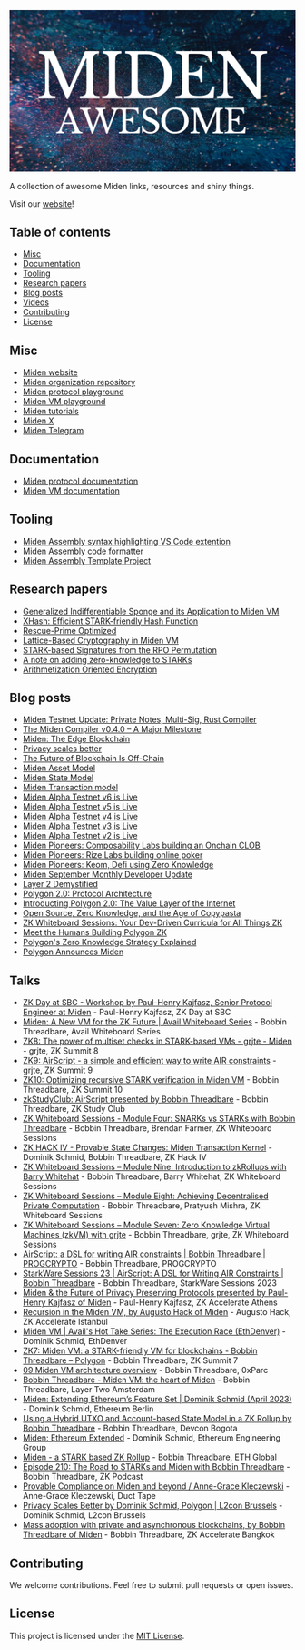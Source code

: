 ![Awesome Miden image](awesome-miden.png)

A collection of awesome Miden links, resources and shiny things.

Visit our [website](https://miden.xyz/)!

## Table of contents

<!-- toc -->

- [Misc](#misc)
- [Documentation](#documentation)
- [Tooling](#tooling)
- [Research papers](#research-papers)
- [Blog posts](#blog-posts)
- [Videos](#videos)
- [Contributing](#contributing)
- [License](#license)

<!-- tocstop -->

## Misc

- [Miden website](https://miden.xyz/)
- [Miden organization repository](https://github.com/0xMiden)
- [Miden protocol playground](https://miden-playground.pages.dev/)
- [Miden VM playground](https://0xmiden.github.io/examples/)
- [Miden tutorials](https://github.com/0xMiden/miden-tutorials)
- [Miden X](https://twitter.com/0xMiden)
- [Miden Telegram](https://t.me/BuildOnMiden)

## Documentation

- [Miden protocol documentation](https://0xmiden.github.io/miden-docs)
- [Miden VM documentation](https://0xmiden.github.io/miden-vm/)

## Tooling

- [Miden Assembly syntax highlighting VS Code extention](https://marketplace.visualstudio.com/items?itemName=dlock.miden-assembly)
- [Miden Assembly code formatter](https://crates.io/crates/masm-formatter)
- [Miden Assembly Template Project](https://github.com/partylikeits1983/masm-project-template)

## Research papers

- [Generalized Indifferentiable Sponge and its Application to Miden VM](https://eprint.iacr.org/2024/911)
- [XHash: Efficient STARK-friendly Hash Function](https://eprint.iacr.org/2023/1045)
- [Rescue-Prime Optimized](https://eprint.iacr.org/2022/1577)
- [Lattice-Based Cryptography in Miden VM](https://eprint.iacr.org/2022/1041)
- [STARK-based Signatures from the RPO Permutation](https://eprint.iacr.org/2024/1553)
- [A note on adding zero-knowledge to STARKs](https://eprint.iacr.org/2024/1037)
- [Arithmetization Oriented Encryption](https://eprint.iacr.org/2023/1668)

## Blog posts

- [Miden Testnet Update: Private Notes, Multi-Sig, Rust Compiler](https://miden.xyz/resource/blog/testnet-alpha-7)
- [The Miden Compiler v0.4.0 – A Major Milestone](https://miden.xyz/resource/blog/compiler-release-04)
- [Miden: The Edge Blockchain](https://miden.xyz/resource/blog/vision)
- [Privacy scales better](https://polygon.technology/blog/privacy-a-fundamental-right-and-a-practical-necessity)
- [The Future of Blockchain Is Off-Chain](https://miden.xyz/resource/blog/the-future-of-blockchains-is-off-chain)
- [Miden Asset Model](https://miden.xyz/resource/blog/assets)
- [Miden State Model](https://miden.xyz/resource/blog/state)
- [Miden Transaction model](https://miden.xyz/resource/blog/transactions)
- [Miden Alpha Testnet v6 is Live](https://polygon.technology/blog/polygon-miden-alpha-testnet-v6-is-live)
- [Miden Alpha Testnet v5 is Live](https://polygon.technology/blog/polygon-miden-alpha-testnet-v5-is-live)
- [Miden Alpha Testnet v4 is Live](https://polygon.technology/blog/polygon-miden-alpha-testnet-v4-is-live)
- [Miden Alpha Testnet v3 is Live](https://polygon.technology/blog/polygon-miden-alpha-testnet-v3-is-live)
- [Miden Alpha Testnet v2 is Live](https://polygon.technology/blog/polygon-miden-alpha-testnet-v-2-live)
- [Miden Pioneers: Composability Labs building an Onchain CLOB](https://polygon.technology/blog/miden-pioneers-composability-labs-is-building-spark-a-superfast-onchain-clob-with-a-state-minimized-approach)
- [Miden Pioneers: Rize Labs building online poker](https://polygon.technology/blog/miden-pioneers-how-rize-labs-is-building-fairness-into-online-poker-with-aze)
- [Miden Pioneers: Keom, Defi using Zero Knowledge](https://polygon.technology/blog/miden-pioneers-keom-is-reinterpreting-defi-with-zero-knowledge-rails)
- [Miden September Monthly Developer Update](https://polygon.technology/blog/polygon-miden-sprinting-towards-testnet-september-update)
- [Layer 2 Demystified](https://polygon.technology/blog/layer-2-demystified-how-polygon-scales-ethereum)
- [Polygon 2.0: Protocol Architecture](https://polygon.technology/blog/polygon-2-0-protocol-vision-and-architecture)
- [Introducting Polygon 2.0: The Value Layer of the Internet](https://polygon.technology/blog/introducing-polygon-2-0-the-value-layer-of-the-internet)
- [Open Source, Zero Knowledge, and the Age of Copypasta](https://polygon.technology/blog/open-source-zero-knowledge-and-the-age-of-copypasta)
- [ZK Whiteboard Sessions: Your Dev-Driven Curricula for All Things ZK](https://polygon.technology/blog/zk-whiteboard-sessions-your-dev-driven-curricula-for-all-things-zero-knowledge)
- [Meet the Humans Building Polygon ZK](https://polygon.technology/blog/meet-the-humans-building-polygon-zk)
- [Polygon's Zero Knowledge Strategy Explained](https://polygon.technology/blog/polygons-zero-knowledge-strategy-explained)
- [Polygon Announces Miden](https://polygon.technology/blog/polygon-announces-polygon-miden-a-stark-based-ethereum-compatible-rollup)

## Talks

- [ZK Day at SBC - Workshop by Paul-Henry Kajfasz, Senior Protocol Engineer at Miden](https://www.youtube.com/watch?v=RdeIx4LHb2A) - Paul-Henry Kajfasz, ZK Day at SBC
- [Miden: A New VM for the ZK Future | Avail Whiteboard Series](https://www.youtube.com/watch?v=QuLhkaszLtA&list=PLslsfan1R_z20bEgUU_ZyY64AHx5C6vgg&index=1&t=1s) - Bobbin Threadbare, Avail Whiteboard Series
- [ZK8: The power of multiset checks in STARK-based VMs - grjte - Miden](https://www.youtube.com/watch?v=PA8jT_POYUo&list=PLslsfan1R_z20bEgUU_ZyY64AHx5C6vgg&index=2) - grjte, ZK Summit 8
- [ZK9: AirScript - a simple and efficient way to write AIR constraints](https://www.youtube.com/watch?v=PA8jT_POYUo&list=PLslsfan1R_z20bEgUU_ZyY64AHx5C6vgg&index=2) - grjte, ZK Summit 9
- [ZK10: Optimizing recursive STARK verification in Miden VM](https://www.youtube.com/watch?v=uL2J31dQfLI&list=PLslsfan1R_z20bEgUU_ZyY64AHx5C6vgg&index=4) - Bobbin Threadbare, ZK Summit 10
- [zkStudyClub: AirScript presented by Bobbin Threadbare]() - Bobbin Threadbare, ZK Study Club
- [ZK Whiteboard Sessions - Module Four: SNARKs vs STARKs with Bobbin Threadbare](https://www.youtube.com/watch?v=qUrA97TG2YU&list=PLslsfan1R_z20bEgUU_ZyY64AHx5C6vgg&index=6) - Bobbin Threadbare, Brendan Farmer, ZK Whiteboard Sessions
- [ZK HACK IV - Provable State Changes: Miden Transaction Kernel](https://www.youtube.com/watch?v=V4fzsti11qU&list=PLslsfan1R_z20bEgUU_ZyY64AHx5C6vgg&index=7) - Dominik Schmid, Bobbin Threadbare, ZK Hack IV
- [ZK Whiteboard Sessions – Module Nine: Introduction to zkRollups with Barry Whitehat](https://www.youtube.com/watch?v=lJS4z2n4P1E&list=PLslsfan1R_z20bEgUU_ZyY64AHx5C6vgg&index=8) - Bobbin Threadbare, Barry Whitehat, ZK Whiteboard Sessions
- [ZK Whiteboard Sessions – Module Eight: Achieving Decentralised Private Computation](https://www.youtube.com/watch?v=_oW29AOKWTs&list=PLslsfan1R_z20bEgUU_ZyY64AHx5C6vgg&index=9) - Bobbin Threadbare, Pratyush Mishra, ZK Whiteboard Sessions
- [ZK Whiteboard Sessions – Module Seven: Zero Knowledge Virtual Machines (zkVM) with grjte](https://www.youtube.com/watch?v=GRFPGJW0hic&list=PLslsfan1R_z20bEgUU_ZyY64AHx5C6vgg&index=10) - Bobbin Threadbare, grjte, ZK Whiteboard Sessions
- [AirScript: a DSL for writing AIR constraints | Bobbin Threadbare | PROGCRYPTO](https://www.youtube.com/watch?v=UxCW33hvnfc&list=PLslsfan1R_z20bEgUU_ZyY64AHx5C6vgg&index=11) - Bobbin Threadbare, PROGCRYPTO
- [StarkWare Sessions 23 | AirScript: A DSL for Writing AIR Constraints | Bobbin Threadbare](https://www.youtube.com/watch?v=8Rk2DOD4ba8&list=PLslsfan1R_z20bEgUU_ZyY64AHx5C6vgg&index=12) - Bobbin Threadbare, StarkWare Sessions 2023
- [Miden & the Future of Privacy Preserving Protocols presented by Paul-Henry Kajfasz of Miden](https://www.youtube.com/watch?v=GC4jR2rh-5U&list=PLslsfan1R_z20bEgUU_ZyY64AHx5C6vgg&index=13&t=3s) - Paul-Henry Kajfasz, ZK Accelerate Athens
- [Recursion in the Miden VM, by Augusto Hack of Miden](https://www.youtube.com/watch?v=P1ZM6Ead6fo&list=PLslsfan1R_z20bEgUU_ZyY64AHx5C6vgg&index=14) - Augusto Hack, ZK Accelerate Istanbul
- [Miden VM | Avail's Hot Take Series: The Execution Race (EthDenver)](https://www.youtube.com/watch?v=fl51Cer7-bY&list=PLslsfan1R_z20bEgUU_ZyY64AHx5C6vgg&index=15) - Dominik Schmid, EthDenver
- [ZK7: Miden VM: a STARK-friendly VM for blockchains - Bobbin Threadbare – Polygon](https://www.youtube.com/watch?v=81UAaiIgIYA&list=PLslsfan1R_z20bEgUU_ZyY64AHx5C6vgg&index=16) - Bobbin Threadbare, ZK Summit 7
- [09 Miden VM architecture overview](https://www.youtube.com/watch?v=mO5ZDrjtb3I&list=PLslsfan1R_z20bEgUU_ZyY64AHx5C6vgg&index=17) - Bobbin Threadbare, 0xParc
- [Bobbin Threadbare - Miden VM: the heart of Miden](https://www.youtube.com/watch?v=S2NfpC8cJog&list=PLslsfan1R_z20bEgUU_ZyY64AHx5C6vgg&index=18&t=1137s) - Bobbin Threadbare, Layer Two Amsterdam
- [Miden: Extending Ethereum’s Feature Set | Dominik Schmid (April 2023)](https://www.youtube.com/watch?v=jMTMidok9sA&list=PLslsfan1R_z20bEgUU_ZyY64AHx5C6vgg&index=19) - Dominik Schmid, Ethereum Berlin
- [Using a Hybrid UTXO and Account-based State Model in a ZK Rollup by Bobbin Threadbare](https://www.youtube.com/watch?v=TEPY19-hie4&list=PLslsfan1R_z20bEgUU_ZyY64AHx5C6vgg&index=20) - Bobbin Threadbare, Devcon Bogota
- [Miden: Ethereum Extended](https://www.youtube.com/watch?v=FEh7mYASia4&list=PLslsfan1R_z20bEgUU_ZyY64AHx5C6vgg&index=21) - Dominik Schmid, Ethereum Engineering Group
- [Miden - a STARK based ZK Rollup](https://www.youtube.com/watch?v=pLu7XeEN-f4&list=PLslsfan1R_z20bEgUU_ZyY64AHx5C6vgg&index=22) - Bobbin Threadbare, ETH Global
- [Episode 210: The Road to STARKs and Miden with Bobbin Threadbare](https://www.youtube.com/watch?v=cpGb6daIKm4&list=PLslsfan1R_z20bEgUU_ZyY64AHx5C6vgg&index=23) - Bobbin Threadbare, ZK Podcast
- [Provable Compliance on Miden and beyond / Anne-Grace Kleczewski](https://www.youtube.com/watch?v=t6NQ8nFDMvg) - Anne-Grace Kleczewski, Duct Tape
- [Privacy Scales Better by Dominik Schmid, Polygon | L2con Brussels](https://www.youtube.com/watch?v=gmamoa8N_N0) - Dominik Schmid, L2con Brussels
- [Mass adoption with private and asynchronous blockchains, by Bobbin Threadbare of Miden](https://www.youtube.com/watch?v=pfX6T29TolY) - Bobbin Threadbare, ZK Accelerate Bangkok

## Contributing

We welcome contributions. Feel free to submit pull requests or open issues.

## License

This project is licensed under the [MIT License](LICENSE).
